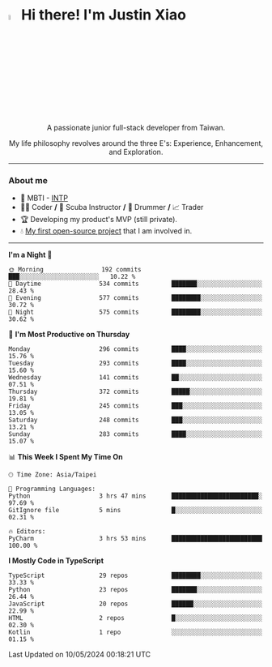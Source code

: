# <img src="https://media.giphy.com/media/hvRJCLFzcasrR4ia7z/giphy.gif" width="5%">Hi there! I'm Justin Xiao
<p align="center">A passionate junior full-stack developer from Taiwan.  </p>
<p align="center">My life philosophy revolves around the three E's: Experience, Enhancement, and Exploration.</p>

---
### About me
- 👀 MBTI - [INTP](https://www.16personalities.com/intp-personality)
- 👨‍💻 Coder **/** 🤿 Scuba Instructor **/** 🥁 Drummer **/** 📈 Trader
- 🏆 Developing my product's MVP (still private).
- 💧 [My first open-source project](https://github.com/Game-as-a-Service/Game-Lobby-Web) that I am involved in.

---
<!--START_SECTION:waka-->
**I'm a Night 🦉** 

```text
🌞 Morning                192 commits         ███░░░░░░░░░░░░░░░░░░░░░░   10.22 % 
🌆 Daytime                534 commits         ███████░░░░░░░░░░░░░░░░░░   28.43 % 
🌃 Evening                577 commits         ████████░░░░░░░░░░░░░░░░░   30.72 % 
🌙 Night                  575 commits         ████████░░░░░░░░░░░░░░░░░   30.62 % 
```
📅 **I'm Most Productive on Thursday** 

```text
Monday                   296 commits         ████░░░░░░░░░░░░░░░░░░░░░   15.76 % 
Tuesday                  293 commits         ████░░░░░░░░░░░░░░░░░░░░░   15.60 % 
Wednesday                141 commits         ██░░░░░░░░░░░░░░░░░░░░░░░   07.51 % 
Thursday                 372 commits         █████░░░░░░░░░░░░░░░░░░░░   19.81 % 
Friday                   245 commits         ███░░░░░░░░░░░░░░░░░░░░░░   13.05 % 
Saturday                 248 commits         ███░░░░░░░░░░░░░░░░░░░░░░   13.21 % 
Sunday                   283 commits         ████░░░░░░░░░░░░░░░░░░░░░   15.07 % 
```


📊 **This Week I Spent My Time On** 

```text
🕑︎ Time Zone: Asia/Taipei

💬 Programming Languages: 
Python                   3 hrs 47 mins       ████████████████████████░   97.69 % 
GitIgnore file           5 mins              █░░░░░░░░░░░░░░░░░░░░░░░░   02.31 % 

🔥 Editors: 
PyCharm                  3 hrs 53 mins       █████████████████████████   100.00 % 
```

**I Mostly Code in TypeScript** 

```text
TypeScript               29 repos            ████████░░░░░░░░░░░░░░░░░   33.33 % 
Python                   23 repos            ███████░░░░░░░░░░░░░░░░░░   26.44 % 
JavaScript               20 repos            ██████░░░░░░░░░░░░░░░░░░░   22.99 % 
HTML                     2 repos             █░░░░░░░░░░░░░░░░░░░░░░░░   02.30 % 
Kotlin                   1 repo              ░░░░░░░░░░░░░░░░░░░░░░░░░   01.15 % 
```




 Last Updated on 10/05/2024 00:18:21 UTC
<!--END_SECTION:waka-->
